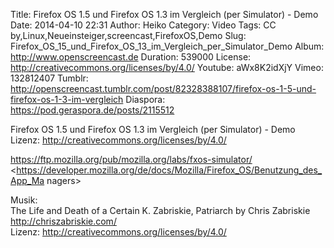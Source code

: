 Title: Firefox OS 1.5 und Firefox OS 1.3 im Vergleich (per Simulator) - Demo
Date: 2014-04-10 22:31
Author: Heiko
Category: Video
Tags: CC by,Linux,Neueinsteiger,screencast,FirefoxOS,Demo
Slug: Firefox_OS_15_und_Firefox_OS_13_im_Vergleich_per_Simulator_Demo
Album: http://www.openscreencast.de
Duration: 539000
License: http://creativecommons.org/licenses/by/4.0/
Youtube: aWx8K2idXjY
Vimeo: 132812407
Tumblr: http://openscreencast.tumblr.com/post/82328388107/firefox-os-1-5-und-firefox-os-1-3-im-vergleich
Diaspora: https://pod.geraspora.de/posts/2115512

Firefox OS 1.5 und Firefox OS 1.3 im Vergleich (per Simulator) - Demo  
Lizenz: <http://creativecommons.org/licenses/by/4.0/>  
  
<https://ftp.mozilla.org/pub/mozilla.org/labs/fxos-simulator/>  
<https://developer.mozilla.org/de/docs/Mozilla/Firefox_OS/Benutzung_des_App_Ma
nagers>  
  
Musik:  
The Life and Death of a Certain K. Zabriskie, Patriarch by Chris Zabriskie
<http://chriszabriskie.com/>  
Lizenz: <http://creativecommons.org/licenses/by/4.0/>

